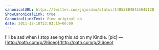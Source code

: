 ```yaml
---
canonicalURL: https://twitter.com/jmjordan/status/148538848455045120
ShowCanonicalLink: true
CanonicalLinkText: View original on
date: 2011-12-18T23:03:15+00:00
---
```

I'll be sad when I stop seeing this ad on my Kindle. [pic] — [http://path.com/p/2I6oeo](http://path.com/p/2I6oeo)